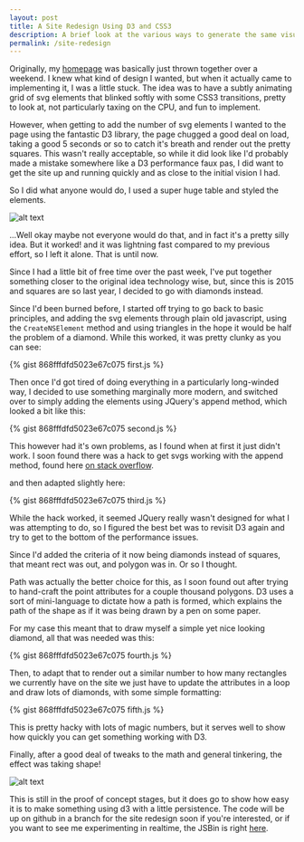 ```yaml
---
layout: post
title: A Site Redesign Using D3 and CSS3
description: A brief look at the various ways to generate the same visual effect for a site, through javascript.
permalink: /site-redesign
---
```


Originally, my [homepage](http://jordanrobinson.co.uk) was basically just thrown together over a weekend. I knew what kind of design I wanted, but when it actually came to implementing it, I was a little stuck. The idea was to have a subtly animating grid of svg elements that blinked softly with some CSS3 transitions, pretty to look at, not particularly taxing on the CPU, and fun to implement.

However, when getting to add the number of svg elements I wanted to the page using the fantastic D3 library, the page chugged a good deal on load, taking a good 5 seconds or so to catch it's breath and render out the pretty squares. This wasn't really acceptable, so while it did look like I'd probably made a mistake somewhere like a D3 performance faux pas, I did want to get the site up and running quickly and as close to the initial vision I had.

So I did what anyone would do, I used a super huge table and styled the elements. 

![alt text](https://blog.jordanrobinson.co.uk/public/images/squares.png "A css based square 
effect")

...Well okay maybe not everyone would do that, and in fact it's a pretty silly idea. But it worked! and it was lightning fast compared to my previous effort, so I left it alone. That is until now.

Since I had a little bit of free time over the past week, I've put together something closer to the original idea technology wise, but, since this is 2015 and squares are so last year, I decided to go with diamonds instead.

Since I'd been burned before, I started off trying to go back to basic principles, and adding the svg elements through plain old javascript, using the <code>CreateNSElement</code> method and using triangles in the hope it would be half the problem of a diamond. While this worked, it was pretty clunky as you can see:

{% gist 868fffdfd5023e67c075 first.js %}

Then once I'd got tired of doing everything in a particularly long-winded way, I decided to use something marginally more modern, and switched over to simply adding the elements using JQuery's append method, which looked a bit like this:

{% gist 868fffdfd5023e67c075 second.js %}

This however had it's own problems, as I found when at first it just didn't work. I soon found there was a hack to get svgs working with the append method, found here [on stack overflow](http://stackoverflow.com/a/13654655/1666167).

and then adapted slightly here:

{% gist 868fffdfd5023e67c075 third.js %}

While the hack worked, it seemed JQuery really wasn't designed for what I was attempting to do, so I figured the best bet was to revisit D3 again and try to get to the bottom of the performance issues.

Since I'd added the criteria of it now being diamonds instead of squares, that meant rect was out, and polygon was in. Or so I thought.

Path was actually the better choice for this, as I soon found out after trying to hand-craft the point attributes for a couple thousand polygons. D3 uses a sort of mini-language to dictate how a path is formed, which explains the path of the shape as if it was being drawn by a pen on some paper.

For my case this meant that to draw myself a simple yet nice looking diamond, all that was needed was this:

{% gist 868fffdfd5023e67c075 fourth.js %}

Then, to adapt that to render out a similar number to how many rectangles we currently have on the site we just have to update the attributes in a loop and draw lots of diamonds, with some simple formatting:

{% gist 868fffdfd5023e67c075 fifth.js %}

This is pretty hacky with lots of magic numbers, but it serves well to show how quickly you can get something working with D3.

Finally, after a good deal of tweaks to the math and general tinkering, the effect was taking shape!

![alt text](https://blog.jordanrobinson.co.uk/public/images/diamonds.png "A d3 and css based 
diamond effect")
 
This is still in the proof of concept stages, but it does go to show how easy it is to make something using d3 with a little persistence. The code will be up on github in a branch for the site redesign soon if you're interested, or if you want to see me experimenting in realtime, the JSBin is right [here](http://jsbin.com/kogove/edit).
